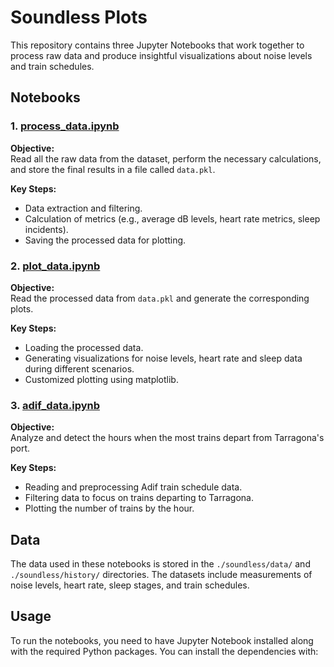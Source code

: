 # Soundless Plots

This repository contains three Jupyter Notebooks that work together to process raw data and produce insightful visualizations about noise levels and train schedules.

## Notebooks

### 1. [process_data.ipynb](process_data.ipynb)

**Objective:**  
Read all the raw data from the dataset, perform the necessary calculations, and store the final results in a file called `data.pkl`.

**Key Steps:**
- Data extraction and filtering.
- Calculation of metrics (e.g., average dB levels, heart rate metrics, sleep incidents).
- Saving the processed data for plotting.

### 2. [plot_data.ipynb](plot_data.ipynb)

**Objective:**  
Read the processed data from `data.pkl` and generate the corresponding plots.

**Key Steps:**
- Loading the processed data.
- Generating visualizations for noise levels, heart rate and sleep data during different scenarios.
- Customized plotting using matplotlib.

### 3. [adif_data.ipynb](adif_data.ipynb)

**Objective:**  
Analyze and detect the hours when the most trains depart from Tarragona's port.

**Key Steps:**
- Reading and preprocessing Adif train schedule data.
- Filtering data to focus on trains departing to Tarragona.
- Plotting the number of trains by the hour.

## Data

The data used in these notebooks is stored in the `./soundless/data/` and `./soundless/history/` directories. The datasets include measurements of noise levels, heart rate, sleep stages, and train schedules.

## Usage

To run the notebooks, you need to have Jupyter Notebook installed along with the required Python packages. You can install the dependencies with: